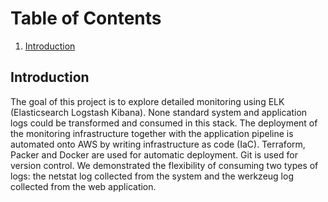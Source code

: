 # Table of Contents

1. [Introduction](README.md#introduction)


## Introduction

The goal of this project is to explore detailed monitoring using ELK (Elasticsearch Logstash Kibana). None standard system and application logs could be transformed and consumed in this stack. The deployment of the monitoring infrastructure together with the application pipeline is automated onto AWS by writing infrastructure as code (IaC). Terraform, Packer and Docker are used for automatic deployment. Git is used for version control. We demonstrated the flexibility of consuming two types of logs: the netstat log collected from the system and the werkzeug log collected from the web application.

